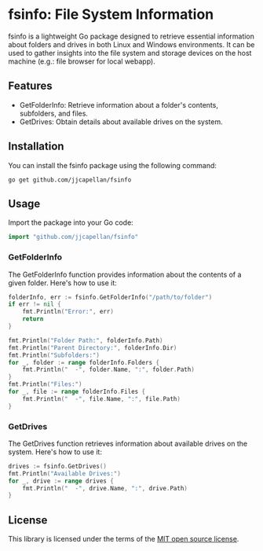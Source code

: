 # fsinfo: File System Information
fsinfo is a lightweight Go package designed to retrieve essential information about folders and drives in both Linux and Windows environments. It can be used to gather insights into the file system and storage devices on the host machine (e.g.: file browser for local webapp).

## Features
* GetFolderInfo: Retrieve information about a folder's contents, subfolders, and files.
* GetDrives: Obtain details about available drives on the system.

## Installation
You can install the fsinfo package using the following command:  
```shell
go get github.com/jjcapellan/fsinfo
```  
## Usage
Import the package into your Go code:
```go
import "github.com/jjcapellan/fsinfo"
```
### GetFolderInfo
The GetFolderInfo function provides information about the contents of a given folder. Here's how to use it:  
```go
folderInfo, err := fsinfo.GetFolderInfo("/path/to/folder")
if err != nil {
    fmt.Println("Error:", err)
    return
}

fmt.Println("Folder Path:", folderInfo.Path)
fmt.Println("Parent Directory:", folderInfo.Dir)
fmt.Println("Subfolders:")
for _, folder := range folderInfo.Folders {
    fmt.Println("  -", folder.Name, ":", folder.Path)
}
fmt.Println("Files:")
for _, file := range folderInfo.Files {
    fmt.Println("  -", file.Name, ":", file.Path)
}
```  
### GetDrives
The GetDrives function retrieves information about available drives on the system. Here's how to use it:  
```go
drives := fsinfo.GetDrives()
fmt.Println("Available Drives:")
for _, drive := range drives {
    fmt.Println("  -", drive.Name, ":", drive.Path)
}
```  
## License
This library is licensed under the terms of the [MIT open source license](LICENSE).